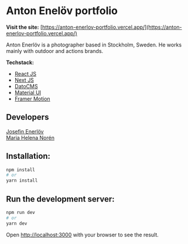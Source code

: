 # Anton Enelöv portfolio

**Visit the site:** [https://anton-enerlov-portfolio.vercel.app/](https://anton-enerlov-portfolio.vercel.app/)

Anton Enerlöv is a photographer based in Stockholm, Sweden. He works mainly with outdoor and actions brands.

**Techstack:**
- [React JS](https://reactjs.org/)
- [Next JS](https://nextjs.org/)
- [DatoCMS](https://www.datocms.com/)
- [Material UI](https://mui.com/)
- [Framer Motion](https://www.framer.com/motion/)

## Developers
[Josefin Enerlöv](https://github.com/jenerlov)  
[Maria Helena Norén](https://github.com/mariahelenanoren)

## Installation:

```bash
npm install
# or
yarn install
```

## Run the development server:

```bash
npm run dev
# or
yarn dev
```
Open [http://localhost:3000](http://localhost:3000) with your browser to see the result. 

